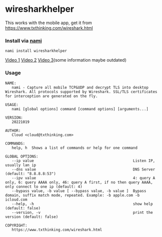 # wiresharkhelper

This works with the mobile app, get it from https://www.txthinking.com/wireshark.html

### Install via [nami](https://github.com/txthinking/nami)

```
nami install wiresharkhelper
```

[Video 1](https://www.youtube.com/watch?v=CioIqzSlXl8) [Video 2](https://www.youtube.com/watch?v=57ldrFY-tVI) [Video 3](https://www.youtube.com/watch?v=szzMg-Uugjo)(some information maybe outdated)

### Usage

```
NAME:
   nami - Capture all mobile TCP&UDP and decrypt TLS into desktop Wireshark. All protocols supported by Wireshark. SSL/TLS certificates for interception are generated on the fly.

USAGE:
   nami [global options] command [command options] [arguments...]

VERSION:
   20221019

AUTHOR:
   Cloud <cloud@txthinking.com>

COMMANDS:
   help, h  Shows a list of commands or help for one command

GLOBAL OPTIONS:
   --ip value                                             Listen IP, usually lan ip
   --dns value                                            DNS Server (default: "8.8.8.8:53")
   --ipv value                                            4: query A only, 6: query AAAA only, 46: query A first, if no then query AAAA, only connect to one ip (default: 4)
   --bypass value, -b value [ --bypass value, -b value ]  Bypass domain, suffix match mode, repeated. Example: -b apple.com -b icloud.com
   --help, -h                                             show help (default: false)
   --version, -v                                          print the version (default: false)

COPYRIGHT:
   https://www.txthinking.com/wireshark.html
```
